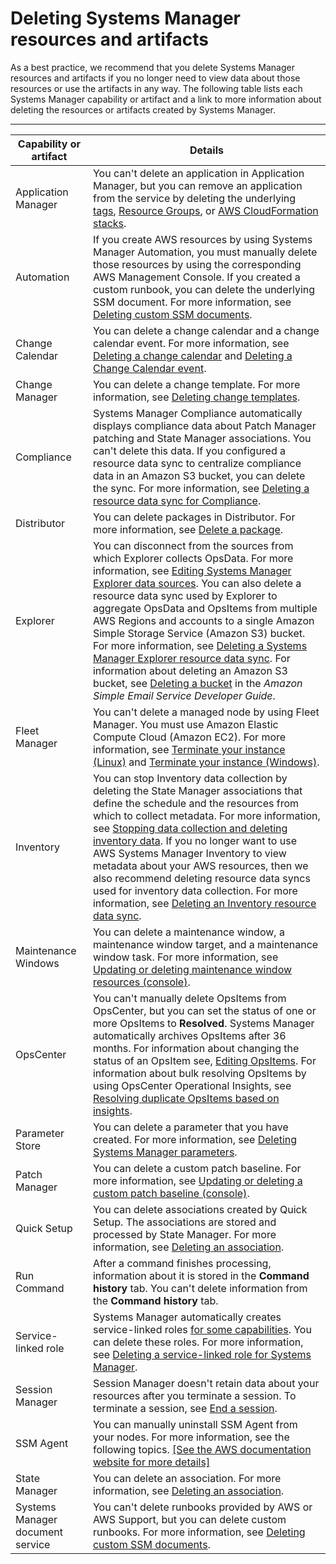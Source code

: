 # Deleting Systems Manager resources and artifacts<a name="systems-manager-best-practices-delete-resources"></a>

As a best practice, we recommend that you delete Systems Manager resources and artifacts if you no longer need to view data about those resources or use the artifacts in any way\. The following table lists each Systems Manager capability or artifact and a link to more information about deleting the resources or artifacts created by Systems Manager\.


****  

| Capability or artifact | Details | 
| --- | --- | 
|  Application Manager  |  You can't delete an application in Application Manager, but you can remove an application from the service by deleting the underlying [tags](https://docs.aws.amazon.com/systems-manager/latest/APIReference/API_RemoveTagsFromResource.html), [Resource Groups](https://docs.aws.amazon.com/ARG/latest/userguide/deleting-resource-groups.html), or [AWS CloudFormation stacks](https://docs.aws.amazon.com/AWSCloudFormation/latest/UserGuide/cfn-console-delete-stack.html)\.  | 
|  Automation  |  If you create AWS resources by using Systems Manager Automation, you must manually delete those resources by using the corresponding AWS Management Console\. If you created a custom runbook, you can delete the underlying SSM document\. For more information, see [Deleting custom SSM documents](ssm-deleting.md)\.   | 
|  Change Calendar  |  You can delete a change calendar and a change calendar event\. For more information, see [Deleting a change calendar](change-calendar-delete.md) and [Deleting a Change Calendar event](change-calendar-delete-event.md)\.  | 
|  Change Manager  |  You can delete a change template\. For more information, see [Deleting change templates](change-templates-delete.md)\.  | 
|  Compliance  |  Systems Manager Compliance automatically displays compliance data about Patch Manager patching and State Manager associations\. You can't delete this data\. If you configured a resource data sync to centralize compliance data in an Amazon S3 bucket, you can delete the sync\. For more information, see [Deleting a resource data sync for Compliance](systems-manager-compliance.md#systems-manager-compliance-delete-RDS)\.  | 
|  Distributor  |  You can delete packages in Distributor\. For more information, see [Delete a package](distributor-working-with-packages-dpkg.md)\.  | 
|  Explorer  |  You can disconnect from the sources from which Explorer collects OpsData\. For more information, see [Editing Systems Manager Explorer data sources](Explorer-using-editing-data-sources.md)\. You can also delete a resource data sync used by Explorer to aggregate OpsData and OpsItems from multiple AWS Regions and accounts to a single Amazon Simple Storage Service \(Amazon S3\) bucket\. For more information, see [Deleting a Systems Manager Explorer resource data sync](Explorer-using-resource-data-sync-delete.md)\. For information about deleting an Amazon S3 bucket, see [Deleting a bucket](https://docs.aws.amazon.com/AmazonS3/latest/userguide/delete-bucket.html) in the *Amazon Simple Email Service Developer Guide*\.  | 
|  Fleet Manager  |  You can't delete a managed node by using Fleet Manager\. You must use Amazon Elastic Compute Cloud \(Amazon EC2\)\. For more information, see [Terminate your instance \(Linux\)](https://docs.aws.amazon.com/AWSEC2/latest/UserGuide/terminating-instances.html) and [Terminate your instance \(Windows\)](https://docs.aws.amazon.com/AWSEC2/latest/WindowsGuide/terminating-instances.html)\.  | 
|  Inventory  |  You can stop Inventory data collection by deleting the State Manager associations that define the schedule and the resources from which to collect metadata\. For more information, see [Stopping data collection and deleting inventory data](systems-manager-inventory-delete.md)\. If you no longer want to use AWS Systems Manager Inventory to view metadata about your AWS resources, then we also recommend deleting resource data syncs used for inventory data collection\. For more information, see [Deleting an Inventory resource data sync](systems-manager-inventory-delete.md#systems-manager-inventory-delete-RDS)\.  | 
|  Maintenance Windows  |  You can delete a maintenance window, a maintenance window target, and a maintenance window task\. For more information, see [Updating or deleting maintenance window resources \(console\)](sysman-maintenance-update.md)\.  | 
|  OpsCenter  |  You can't manually delete OpsItems from OpsCenter, but you can set the status of one or more OpsItems to **Resolved**\. Systems Manager automatically archives OpsItems after 36 months\. For information about changing the status of an OpsItem see, [Editing OpsItems](OpsCenter-working-with-OpsItems.md#OpsCenter-working-with-OpsItems-editing-details)\. For information about bulk resolving OpsItems by using OpsCenter Operational Insights, see [Resolving duplicate OpsItems based on insights](OpsCenter-working-deduplication-insights.md#OpsCenter-working-deduplication-insights-resolve)\.  | 
|  Parameter Store  |  You can delete a parameter that you have created\. For more information, see [Deleting Systems Manager parameters](deleting-parameters.md)\.  | 
|  Patch Manager  |  You can delete a custom patch baseline\. For more information, see [Updating or deleting a custom patch baseline \(console\)](patch-baseline-update-or-delete.md)\.  | 
|  Quick Setup  |  You can delete associations created by Quick Setup\. The associations are stored and processed by State Manager\. For more information, see [Deleting an association](systems-manager-state-manager-delete-association.md)\.  | 
|  Run Command  |  After a command finishes processing, information about it is stored in the **Command history** tab\. You can't delete information from the **Command history** tab\.  | 
|  Service\-linked role  |  Systems Manager automatically creates service\-linked roles [for some capabilities](using-service-linked-roles.md)\. You can delete these roles\. For more information, see [Deleting a service\-linked role for Systems Manager](using-service-linked-roles-service-action-1.md#delete-service-linked-role-service-action-1)\.  | 
|  Session Manager  |  Session Manager doesn't retain data about your resources after you terminate a session\. To terminate a session, see [End a session](session-manager-working-with-sessions-end.md)\.  | 
|  SSM Agent  |  You can manually uninstall SSM Agent from your nodes\. For more information, see the following topics\. [\[See the AWS documentation website for more details\]](http://docs.aws.amazon.com/systems-manager/latest/userguide/systems-manager-best-practices-delete-resources.html)  | 
|  State Manager  |  You can delete an association\. For more information, see [Deleting an association](systems-manager-state-manager-delete-association.md)\.  | 
|  Systems Manager document service  |  You can't delete runbooks provided by AWS or AWS Support, but you can delete custom runbooks\. For more information, see [Deleting custom SSM documents](ssm-deleting.md)\.  | 